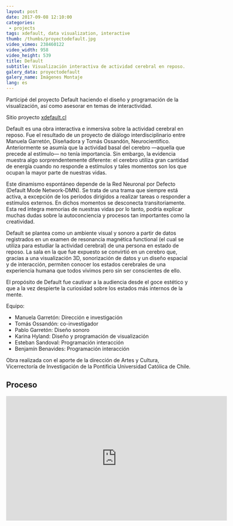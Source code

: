 ```yaml
---
layout: post
date: 2017-09-08 12:10:00
categories:
 - projects
tags: xdefault, data visualization, interactive
thumb: /thumbs/proyectodefault.jpg
video_vimeo: 238460122
video_width: 958
video_height: 539
title: Default
subtitle: Visualización interactiva de actividad cerebral en reposo.
galery_data: proyectodefault
galery_name: Imágenes Montaje
lang: es
---
```

Participé del proyecto Default haciendo el diseño y programación de la visualización, así como asesorar en temas de interactividad.


Sitio proyecto [xdefault.cl](xdefault.cl)


Default es una obra interactiva e inmersiva sobre la actividad cerebral en reposo. Fue el resultado de un proyecto de diálogo interdisciplinario entre Manuela Garretón, Diseñadora y Tomás Ossandón, Neurocientífico. Anteriormente se asumía que la actividad basal del cerebro —aquella que precede al estímulo— no tenía importancia. Sin embargo, la evidencia muestra algo sorprendentemente diferente: el cerebro utiliza gran cantidad de energía cuando no responde a estímulos y tales momentos son los que ocupan la mayor parte de nuestras vidas.

Este dinamismo espontáneo depende de la Red Neuronal por Defecto (Default Mode Network-DMN). Se trata de una trama que siempre está activa, a excepción de los períodos dirigidos a realizar tareas o responder a estímulos externos. En dichos momentos se desconecta transitoriamente. Esta red integra memorias de nuestras vidas por lo tanto, podría explicar muchas dudas sobre la autoconciencia y procesos tan importantes como la creatividad.

Default se plantea como un ambiente visual y sonoro a partir de datos registrados en un examen de resonancia magnética functional (el cual se utiliza para estudiar la actividad cerebral) de una persona en estado de reposo. La sala en la que fue expuesto se convirtió en un cerebro que, gracias a una visualización 3D, sonorización de datos y un diseño espacial y de interacción, permiten conocer los estados cerebrales de una experiencia humana que todos vivimos pero sin ser conscientes de ello.

El propósito de Default fue cautivar a la audiencia desde el goce estético y que a la vez despierte la curiosidad sobre los estados más internos de la mente.

Equipo:
* Manuela Garretón: Dirección e investigación
* Tomás Ossandón: co-investigador
* Pablo Garretón: Diseño sonoro
* Karina Hyland: Diseño y programación de visualización
* Esteban Sandoval: Programación interacción
* Benjamín Benavides: Programación interacción



Obra realizada con el aporte de la dirección de Artes y Cultura, Vicerrectoría de Investigación de la Pontificia Universidad Católica de Chile.


## Proceso 

<iframe src="https://player.vimeo.com/video/248526680?title=0&byline=0&portrait=0" width="600" height="338"  frameborder="0" webkitallowfullscreen mozallowfullscreen allowfullscreen></iframe>
